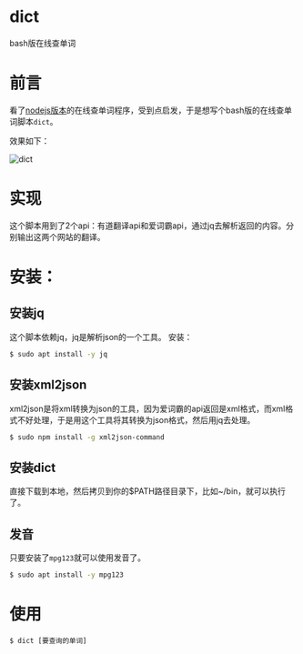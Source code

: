 # dict
bash版在线查单词

# 前言

看了[nodejs版本][1]的在线查单词程序，受到点启发，于是想写个bash版的在线查单词脚本`dict`。

效果如下：

![dict][2]

# 实现

这个脚本用到了2个api：有道翻译api和爱词霸api，通过jq去解析返回的内容。分别输出这两个网站的翻译。

# 安装：

## 安装jq
这个脚本依赖jq，jq是解析json的一个工具。
安装：
```bash
$ sudo apt install -y jq
```

## 安装xml2json
xml2json是将xml转换为json的工具，因为爱词霸的api返回是xml格式，而xml格式不好处理，于是用这个工具将其转换为json格式，然后用jq去处理。

```bash
$ sudo npm install -g xml2json-command
```

## 安装dict

直接下载到本地，然后拷贝到你的$PATH路径目录下，比如~/bin，就可以执行了。

## 发音

只要安装了`mpg123`就可以使用发音了。
```bash
$ sudo apt install -y mpg123
```

# 使用

```
$ dict [要查询的单词]
```


  [1]: https://github.com/afc163/fanyi
  [2]: https://sfault-image.b0.upaiyun.com/398/279/3982794784-57c43256e15e5_articlex
